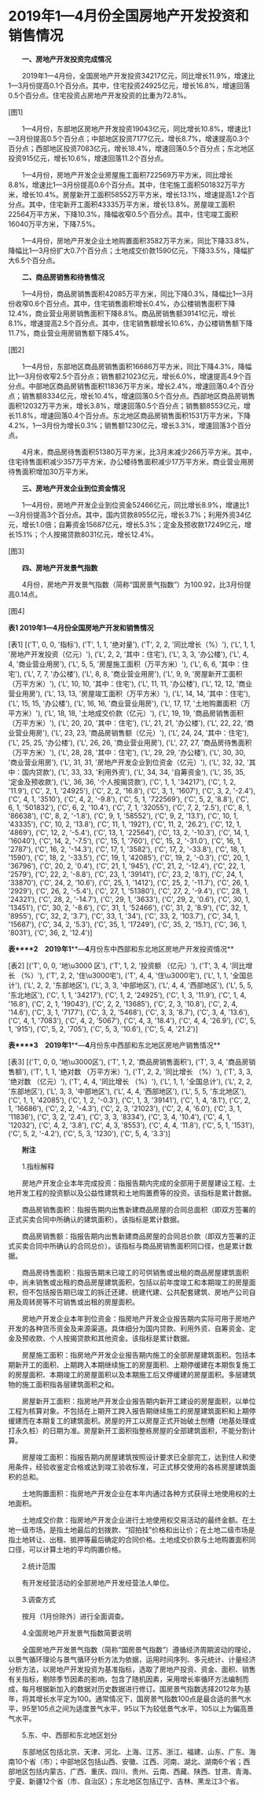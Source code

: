 # 2019年1—4月份全国房地产开发投资和销售情况

　　**一、房地产开发投资完成情况**

　　2019年1—4月份，全国房地产开发投资34217亿元，同比增长11.9%，增速比1—3月份提高0.1个百分点。其中，住宅投资24925亿元，增长16.8%，增速回落0.5个百分点。住宅投资占房地产开发投资的比重为72.8%。

[图1]

　　1—4月份，东部地区房地产开发投资19043亿元，同比增长10.8%，增速比1—3月份提高0.5个百分点；中部地区投资7177亿元，增长8.7%，增速提高0.3个百分点；西部地区投资7083亿元，增长18.4%，增速回落0.5个百分点；东北地区投资915亿元，增长10.6%，增速回落11.2个百分点。

　　1—4月份，房地产开发企业房屋施工面积722569万平方米，同比增长8.8%，增速比1—3月份提高0.6个百分点。其中，住宅施工面积501832万平方米，增长10.4%。房屋新开工面积58552万平方米，增长13.1%，增速提高1.2个百分点。其中，住宅新开工面积43335万平方米，增长13.8%。房屋竣工面积22564万平方米，下降10.3%，降幅收窄0.5个百分点。其中，住宅竣工面积16040万平方米，下降7.5%。

　　1—4月份，房地产开发企业土地购置面积3582万平方米，同比下降33.8%，降幅比1—3月份扩大0.7个百分点；土地成交价款1590亿元，下降33.5%，降幅扩大6.5个百分点。

　　**二、商品房销售和待售情况**

　　1—4月份，商品房销售面积42085万平方米，同比下降0.3%，降幅比1—3月份收窄0.6个百分点。其中，住宅销售面积增长0.4%，办公楼销售面积下降12.4%，商业营业用房销售面积下降8.8%。商品房销售额39141亿元，增长8.1%，增速提高2.5个百分点。其中，住宅销售额增长10.6%，办公楼销售额下降11.7%，商业营业用房销售额下降5.4%。

[图2]

　　1—4月份，东部地区商品房销售面积16686万平方米，同比下降4.3%，降幅比1—3月份收窄2.5个百分点；销售额21023亿元，增长6.0%，增速提高4.9个百分点。中部地区商品房销售面积11836万平方米，增长2.4%，增速回落0.4个百分点；销售额8334亿元，增长10.4%，增速回落0.5个百分点。西部地区商品房销售面积12032万平方米，增长3.8%，增速回落0.5个百分点；销售额8553亿元，增长11.8%，增速回落0.4个百分点。东北地区商品房销售面积1531万平方米，下降4.2%，1—3月份为增长0.3%；销售额1230亿元，增长3.3%，增速回落3个百分点。

　　4月末，商品房待售面积51380万平方米，比3月末减少266万平方米。其中，住宅待售面积减少357万平方米，办公楼待售面积减少17万平方米，商业营业用房待售面积增加30万平方米。

　　**三、房地产开发企业到位资金情况**

　　1—4月份，房地产开发企业到位资金52466亿元，同比增长8.9%，增速比1—3月份提高3个百分点。其中，国内贷款8955亿元，增长3.7%；利用外资34亿元，增长1.0倍；自筹资金15687亿元，增长5.3%；定金及预收款17249亿元，增长15.1%；个人按揭贷款8031亿元，增长12.4%。

[图3]

　　**四、房地产开发景气指数**

　　4月份，房地产开发景气指数（简称“国房景气指数”）为100.92，比3月份提高0.14点。

[图4]

**表****1 2019****年****1****—****4****月份全国房地产开发和销售情况**

[表1]
[('T', 0, 0, '指标'), ('T', 1, 1, '绝对量'), ('T', 2, 2, '同比增长（%）'), ('L', 1, 1, '房地产开发投资（亿元）'), ('L', 2, 2, '其中：住宅'), ('L', 3, 3, '办公楼'), ('L', 4, 4, '商业营业用房'), ('L', 5, 5, '房屋施工面积（万平方米）'), ('L', 6, 6, '其中：住宅'), ('L', 7, 7, '办公楼'), ('L', 8, 8, '商业营业用房'), ('L', 9, 9, '房屋新开工面积（万平方米）'), ('L', 10, 10, '其中：住宅'), ('L', 11, 11, '办公楼'), ('L', 12, 12, '商业营业用房'), ('L', 13, 13, '房屋竣工面积（万平方米）'), ('L', 14, 14, '其中：住宅'), ('L', 15, 15, '办公楼'), ('L', 16, 16, '商业营业用房'), ('L', 17, 17, '土地购置面积（万平方米）'), ('L', 18, 18, '土地成交价款（亿元）'), ('L', 19, 19, '商品房销售面积（万平方米）'), ('L', 20, 20, '其中：住宅'), ('L', 21, 21, '办公楼'), ('L', 22, 22, '商业营业用房'), ('L', 23, 23, '商品房销售额（亿元）'), ('L', 24, 24, '其中：住宅'), ('L', 25, 25, '办公楼'), ('L', 26, 26, '商业营业用房'), ('L', 27, 27, '商品房待售面积（万平方米）'), ('L', 28, 28, '其中：住宅'), ('L', 29, 29, '办公楼'), ('L', 30, 30, '商业营业用房'), ('L', 31, 31, '房地产开发企业到位资金（亿元）'), ('L', 32, 32, '其中：国内贷款'), ('L', 33, 33, '利用外资'), ('L', 34, 34, '自筹资金'), ('L', 35, 35, '定金及预收款'), ('L', 36, 36, '个人按揭贷款'), ('C', 1, 1, '34217'), ('C', 1, 2, '11.9'), ('C', 2, 1, '24925'), ('C', 2, 2, '16.8'), ('C', 3, 1, '1607'), ('C', 3, 2, '-2.4'), ('C', 4, 1, '3510'), ('C', 4, 2, '-9.8'), ('C', 5, 1, '722569'), ('C', 5, 2, '8.8'), ('C', 6, 1, '501832'), ('C', 6, 2, '10.4'), ('C', 7, 1, '32055'), ('C', 7, 2, '2.5'), ('C', 8, 1, '86638'), ('C', 8, 2, '-1.8'), ('C', 9, 1, '58552'), ('C', 9, 2, '13.1'), ('C', 10, 1, '43335'), ('C', 10, 2, '13.8'), ('C', 11, 1, '1921'), ('C', 11, 2, '26.2'), ('C', 12, 1, '4869'), ('C', 12, 2, '-5.4'), ('C', 13, 1, '22564'), ('C', 13, 2, '-10.3'), ('C', 14, 1, '16040'), ('C', 14, 2, '-7.5'), ('C', 15, 1, '760'), ('C', 15, 2, '-31.0'), ('C', 16, 1, '2787'), ('C', 16, 2, '-14.3'), ('C', 17, 1, '3582'), ('C', 17, 2, '-33.8'), ('C', 18, 1, '1590'), ('C', 18, 2, '-33.5'), ('C', 19, 1, '42085'), ('C', 19, 2, '-0.3'), ('C', 20, 1, '36796'), ('C', 20, 2, '0.4'), ('C', 21, 1, '945'), ('C', 21, 2, '-12.4'), ('C', 22, 1, '2579'), ('C', 22, 2, '-8.8'), ('C', 23, 1, '39141'), ('C', 23, 2, '8.1'), ('C', 24, 1, '33870'), ('C', 24, 2, '10.6'), ('C', 25, 1, '1412'), ('C', 25, 2, '-11.7'), ('C', 26, 1, '2929'), ('C', 26, 2, '-5.4'), ('C', 27, 1, '51380'), ('C', 27, 2, '-9.4'), ('C', 28, 1, '24321'), ('C', 28, 2, '-14.7'), ('C', 29, 1, '3633'), ('C', 29, 2, '0.6'), ('C', 30, 1, '13451'), ('C', 30, 2, '-8.6'), ('C', 31, 1, '52466'), ('C', 31, 2, '8.9'), ('C', 32, 1, '8955'), ('C', 32, 2, '3.7'), ('C', 33, 1, '34'), ('C', 33, 2, '103.7'), ('C', 34, 1, '15687'), ('C', 34, 2, '5.3'), ('C', 35, 1, '17249'), ('C', 35, 2, '15.1'), ('C', 36, 1, '8031'), ('C', 36, 2, '12.4')]

**表****2**　**2019****年****1****—****4****月份东中西部和东北地区房地产开发投资情况**

[表2]
[('T', 0, 0, '地\u3000 区'), ('T', 1, 2, '投资额 （亿元）'), ('T', 3, 4, '同比增长 （%）'), ('T', 2, 2, '住\u3000宅'), ('T', 4, 4, '住\u3000宅'), ('L', 1, 1, '全国总计'), ('L', 2, 2, '东部地区'), ('L', 3, 3, '中部地区'), ('L', 4, 4, '西部地区'), ('L', 5, 5, '东北地区'), ('C', 1, 1, '34217'), ('C', 1, 2, '24925'), ('C', 1, 3, '11.9'), ('C', 1, 4, '16.8'), ('C', 2, 1, '19043'), ('C', 2, 2, '13685'), ('C', 2, 3, '10.8'), ('C', 2, 4, '14.6'), ('C', 3, 1, '7177'), ('C', 3, 2, '5468'), ('C', 3, 3, '8.7'), ('C', 3, 4, '13.6'), ('C', 4, 1, '7083'), ('C', 4, 2, '5067'), ('C', 4, 3, '18.4'), ('C', 4, 4, '26.9'), ('C', 5, 1, '915'), ('C', 5, 2, '705'), ('C', 5, 3, '10.6'), ('C', 5, 4, '21.2')]

**表****3**　**2019****年****1****—****4****月份东中西部和东北地区房地产销售情况**

[表3]
[('T', 0, 0, '地\u3000区'), ('T', 1, 2, '商品房销售面积'), ('T', 3, 4, '商品房销售额'), ('T', 1, 1, '绝对数 （万平方米）'), ('T', 2, 2, '同比增长 （%）'), ('T', 3, 3, '绝对数 （亿元）'), ('T', 4, 4, '同比增长 （%）'), ('L', 1, 1, '全国总计'), ('L', 2, 2, '东部地区'), ('L', 3, 3, '中部地区'), ('L', 4, 4, '西部地区'), ('L', 5, 5, '东北地区'), ('C', 1, 1, '42085'), ('C', 1, 2, '-0.3'), ('C', 1, 3, '39141'), ('C', 1, 4, '8.1'), ('C', 2, 1, '16686'), ('C', 2, 2, '-4.3'), ('C', 2, 3, '21023'), ('C', 2, 4, '6.0'), ('C', 3, 1, '11836'), ('C', 3, 2, '2.4'), ('C', 3, 3, '8334'), ('C', 3, 4, '10.4'), ('C', 4, 1, '12032'), ('C', 4, 2, '3.8'), ('C', 4, 3, '8553'), ('C', 4, 4, '11.8'), ('C', 5, 1, '1531'), ('C', 5, 2, '-4.2'), ('C', 5, 3, '1230'), ('C', 5, 4, '3.3')]

　　**附注**

　　1.指标解释

　　房地产开发企业本年完成投资：指报告期内完成的全部用于房屋建设工程、土地开发工程的投资额以及公益性建筑和土地购置费等的投资。该指标是累计数据。

　　商品房销售面积：指报告期内出售新建商品房屋的合同总面积（即双方签署的正式买卖合同中所确认的建筑面积）。该指标是累计数据。

　　商品房销售额：指报告期内出售新建商品房屋的合同总价款（即双方签署的正式买卖合同中所确认的合同总价）。该指标与商品房销售面积同口径，也是累计数据。

　　商品房待售面积：指报告期末已竣工的可供销售或出租的商品房屋建筑面积中，尚未销售或出租的商品房屋建筑面积，包括以前年度竣工和本期竣工的房屋面积，但不包括报告期已竣工的拆迁还建、统建代建、公共配套建筑、房地产公司自用及周转房等不可销售或出租的房屋面积。

　　房地产开发企业本年到位资金：指房地产开发企业报告期内实际可用于房地产开发的各种货币资金及来源渠道。具体细分为国内贷款、利用外资、自筹资金、定金及预收款、个人按揭贷款和其他资金。该指标是累计数据。

　　房屋施工面积：指房地产开发企业报告期内施工的全部房屋建筑面积。包括本期新开工的面积、上期跨入本期继续施工的房屋面积、上期停缓建在本期恢复施工的房屋面积、本期竣工的房屋面积以及本期施工后又停缓建的房屋面积。多层建筑物的施工面积指各层建筑面积之和。

　　房屋新开工面积：指房地产开发企业报告期内新开工建设的房屋面积，以单位工程为核算对象。不包括在上期开工跨入报告期继续施工的房屋建筑面积和上期停缓建而在本期复工的建筑面积。房屋的开工以房屋正式开始破土刨槽（地基处理或打永久桩）的日期为准。房屋新开工面积指整栋房屋的全部建筑面积，不能分割计算。

　　房屋竣工面积：指报告期内房屋建筑按照设计要求已全部完工，达到住人和使用条件，经验收鉴定合格或达到竣工验收标准，可正式移交使用的各栋房屋建筑面积的总和。

　　土地购置面积：指房地产开发企业在本年内通过各种方式获得土地使用权的土地面积。

　　土地成交价款：指房地产开发企业进行土地使用权交易活动的最终金额。在土地一级市场，是指土地最后的划拨款、“招拍挂”价格和出让价；在土地二级市场是指土地转让、出租、抵押等最后确定的合同价格。土地成交价款与土地购置面积同口径，可以计算土地的平均购置价格。

　　2.统计范围

　　有开发经营活动的全部房地产开发经营法人单位。

　　3.调查方式

　　按月（1月份除外）进行全面调查。

　　4.全国房地产开发景气指数简要说明

　　全国房地产开发景气指数（简称“国房景气指数”）遵循经济周期波动的理论，以景气循环理论与景气循环分析方法为依据，运用时间序列、多元统计、计量经济分析方法，以房地产开发投资为基准指标，选取了房地产投资、资金、面积、销售有关指标，剔除季节因素的影响，包含了随机因素，采用增长率循环方法编制而成，每月根据新加入的数据对历史数据进行修订。国房景气指数选择2012年为基年，将其增长水平定为100。通常情况下，国房景气指数100点是最合适的景气水平，95至105点之间为适度景气水平，95以下为较低景气水平，105以上为偏高景气水平。

　　5.东、中、西部和东北地区划分

　　东部地区包括北京、天津、河北、上海、江苏、浙江、福建、山东、广东、海南10个省（市）；中部地区包括山西、安徽、江西、河南、湖北、湖南6个省；西部地区包括内蒙古、广西、重庆、四川、贵州、云南、西藏、陕西、甘肃、青海、宁夏、新疆12个省（市、自治区）；东北地区包括辽宁、吉林、黑龙江3个省。